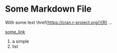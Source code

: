 # Some Markdown File
With some text \href{https://cran.r-project.org/}{R} ...

[some_link](https:://)
 
1. a simple
2. list

